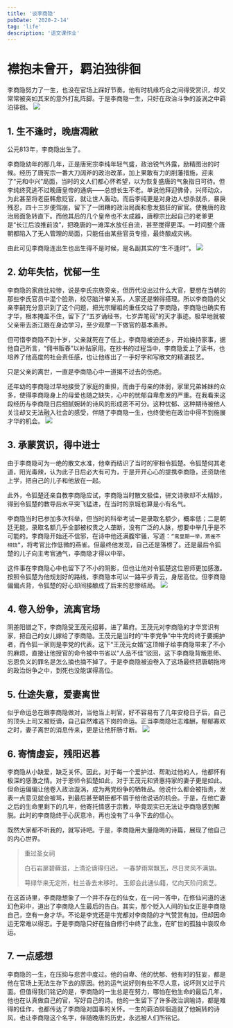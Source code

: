 ```yaml
---
title: '谈李商隐'
pubDate: '2020-2-14'
tag: 'life'
description: '语文课作业'
---
```

# 襟抱未曾开，羁泊独徘徊

李商隐努力了一生，也没在官场上踩好节奏。他有时机缘巧合之间得受赏识，却又常常被突如其来的意外打乱阵脚。于是李商隐一生，只好在政治斗争的漩涡之中羁泊徘徊。
![](https://cdn.jsdelivr.net/gh/wjsoj/pic/img/377adab44aed2e732181eb328901a18b87d6fa40.jpg)


## 1. 生不逢时，晚唐凋敝

公元813年，李商隐出生了。

李商隐幼年的那几年，正是唐宪宗李纯年轻气盛，政治锐气外露，励精图治的时候。经历了唐宪宗一番大刀阔斧的政治改革，加上果敢有力的削藩措施，迎来了“元和中兴”局面，当时的文人们都心怀希望，以为恢复盛唐的气象指日可待。但李纯终究逃不过晚唐皇帝的通病——总想长生不老。单说他拜迎佛骨，兴师动众，为此甚至将老臣韩愈贬官，就让世人轰动。而后李纯更是对身边人想杀就杀，暴戾残忍，四十三岁便驾崩，留下了一团糟的政治局面和愈发猖狂的宦官。使晚唐的政治局面急转直下。而他其后的几个皇帝也不太成器，唐穆宗比起自己的老爹更是“长江后浪推前浪”，把晚唐的一滩浑水放任自流，甚至搅得更浑。一时间整个唐朝都陷入了无人管理的局面，只能任由某些官员专擅，最终酿成灾祸。

由此可见李商隐连出生也出生得不是时候，是名副其实的“生不逢时”。
![](https://cdn.jsdelivr.net/gh/wjsoj/pic/img/20190813_112209.jpg)

## 2. 幼年失怙，忧郁一生

李商隐的家族比较惨，说是李氏宗族旁亲，但历代没出过什么大官，要想在当朝的那些李氏官员中混个脸熟，绞尽脑汁攀关系，人家还是懒得搭理。所以李商隐的父亲李嗣充分意识到了这个问题，把光宗耀祖的重任交给了李商隐，李商隐也确实有才华，根本掩盖不住，留下了“五岁诵经书，七岁弄笔砚”的天才事迹。极早地就被父亲带去浙江跟在身边学习，至少观摩一下做官的基本素养。

但可惜李商隐不到十岁，父亲就死在了任上，李商隐被迫还乡，开始操持家事，据他自己所言，“佣书贩舂”以补贴家用。在抄书的过程当中，李商隐爱上了读书，也培养了他高度的社会责任感，也让他练出了一手好字和写散文的精湛技艺。

只是父亲的离世，一直是李商隐心中一道揭不过去的伤疤。

还年幼的李商隐过早地接受了家庭的重担，而由于母亲的体弱，家里兄弟姊妹的众多，使得李商隐身上的母爱也随之缺失，心中的忧郁自卑愈发的严重。在我看来这段经历与李商隐日后细腻婉转的诗风的形成密不可分。这种忧郁、这种期待被他人关注却又无法融入社会的感受，伴随了李商隐一生，也终使他在政治中得不到施展才华的机会。
![](https://cdn.jsdelivr.net/gh/wjsoj/pic/img/20190813_112627.jpg)

## 3. 承蒙赏识，得中进士

由于李商隐可为一绝的散文水准，他幸而结识了当时的宰相令狐楚。令狐楚何其老道，阳光毒辣，认为此子日后必大有可为，于是开开心心的提携李商隐，还资助他上学，把自己的儿子和他放在一起。

此外，令狐楚还亲自教李商隐应试，李商隐当时散文极佳，骈文诗歌却不太精妙，得到令狐楚的教导后水平突飞猛进，在当时的京城也算是小有名气。

李商隐当时已参加多次科举，但当时的科举考试一是录取名额少，概率低；二是朝廷无能，录取名额几乎全部被权贵之人垄断，没有广泛的人脉，想要中举几乎是不可能的。李商隐开始还不信邪，在诗中他还满腹牢骚，写道：`“鸾皇期一举，燕雀不相饶”`，将考官比作低微的燕雀。但最终他发现，自己还是落榜了。还是最后令狐楚的儿子向主考官通气，李商隐才得以中举。

这件事在李商隐心中也留下了不小的阴影，但也让他对令狐楚这位恩师更加感激。按照令狐楚为他规划好的路线，李商隐本可以一路平步青云，身居高位。但李商隐偏偏点背，令狐楚的好心却间接酿成了后来的悲惨结局。
![](https://cdn.jsdelivr.net/gh/wjsoj/pic/img/20190813_112621.jpg)

## 4. 卷入纷争，流离官场

阴差阳错之下，李商隐受王茂元招募，进了幕府。王茂元对李商隐的才华赏识有家，把自己的女儿嫁给了李商隐。王茂元是当时的“牛李党争”中牛党的终于要拥护者，而令狐一家则是李党的代表。这下“王茂元女婿”这顶帽子给李商隐带来了不小的麻烦，直接让他授官的命令被中书省以“人品不佳”驳回，这下李商隐背叛恩师、忘恩负义的罪名是怎么摘也摘不掉了。于是李商隐被迫卷入了这场最终把唐朝拖垮的政治纷争之中，到死也没能谋得高位。

## 5. 仕途失意，爱妻离世

似乎命运总在跟李商隐做对，当他当上判官，好不容易有了几年安稳日子后，自己的顶头上司又被贬谪，自己自然难逃下岗的命运。正当李商隐壮志难酬，郁郁寡欢之时，妻子离世的消息传来，更是让他肝肠寸断。
![](https://cdn.jsdelivr.net/gh/wjsoj/pic/img/30adcbef76094b36a32876f3adcc7cd98d109d71.jpg)

## 6. 寄情虚妄，残阳迟暮

李商隐从小缺爱，缺乏关怀。因此，对于每一个爱护过、帮助过他的人，他都怀有极深的感激之情。对于恩师令狐楚如此，对于王茂元和贤惠持家的妻子更是如此。但命运偏偏让他卷入政治漩涡，成为两党纷争的牺牲品。他说什么都会被指责，发表一点意见就会被骂，到最后甚至朝臣都不屑于给他说话的机会。于是，在他亡妻之后的生命里剩下的几年，他寄托情感于宗教，毕竟现实已无法让李商隐感到解脱。此时的李商隐终于心灰意冷，再也没有了斗争下去的信心。

既然大家都不听我的，就写诗吧。于是，李商隐用大量隐晦的诗篇，展现了他自己的内心世界。

> 重过圣女祠
>
> 白石岩扉碧藓滋，上清沦谪得归迟。
> 一春梦雨常飘瓦，尽日灵风不满旗。
>
> 萼绿华来无定所，杜兰香去未移时。
> 玉郎会此通仙籍，忆向天阶问紫芝。

在这首诗里，李商隐想象了一个并不存在的仙女，在一问一答中，在修仙问道的迷幻色彩中，道出了李商隐人生最后的告白。其实，那个贬入人间的仙女正是李商隐自己，空有一身才华。不论是李党还是牛党都对李商隐的才气赞赏有加，但却因命运无常难以得志。于是李商隐只好在独自修行中终了此生，在旷世的孤独中哀叹命运。

## 7. 一点感想

李商隐的一生，在压抑与悲苦中度过。他的自卑、他的忧郁、他有时的狂妄，都是他在官场上无法生存下去的原因。他的运气说好则有些不尽人意，说坏则又过于片面。但值得我们铭记的是，李商隐的一生总是在努力，哪怕在他生命的最后几年，他也在认真做自己的官，写好自己的诗。他的一生留下了许多政治讽喻诗，都是难得的佳作，也都传达了李商隐对国事的关怀。一生的羁泊徘徊造就了他婉转的诗风，也让李商隐这个名字，伴随晚唐的历史，永远被人们所铭记。